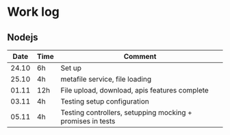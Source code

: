 # Work log

## Nodejs

Date  | Time | Comment
------|------|---------------
24.10 | 6h   | Set up
25.10 | 4h   | metafile service, file loading
01.11 | 12h  | File upload, download, apis features complete
03.11 | 4h   | Testing setup configuration
05.11 | 4h   | Testing controllers, setupping mocking + promises in tests
